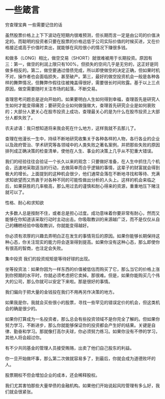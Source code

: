 # 一些箴言

穷查理宝典 一些需要记住的话

虽然股票价格上上下下波动在短期内很难预测，但长期而言一定是由公司的价值决定的。而聪明的投资者只要在股票的价格远低于公司实际价值的时候买进，又在价格接近或高于价值时卖出，就能够在风险很小的情况下赚很多钱。

和做多（LONG）相比，做空交易（SHORT）就很难被用于长期投资。原因有三：第一，做空的利润上限只有100%，但损失的空间几乎是无穷的，这正好是同做多相反的。第二，做空要通过借债完成，所以即使做空的决定正确，但如果时机不对，操作者也会面临损失，甚至破产。第三，最好的做空投资机会一般是各种各样的舞弊情况，但舞弊作假往往被掩盖得很好，需要很长时间败露。基于以上三点原因，做空需要随时关注市场的起落，不断交易。

查理思考问题总是逆向开始的。如果要明白人生如何得到幸福，查理首先是研究人生如何才能变得痛苦；要研究企业如何做强做大，查理首先研究企业是如何衰败的；大部分人更关心在股市投资上成功，查理最关心的是为什么在股市投资上大部分人都失败了。

农夫谚语：我只想知道将来我会死在什么地方，这样我就不去那儿了。

查理在他漫长一生中，持续不断地研究收集关于各种各样的人物，各行各业的企业以及政府管治、学术研究等各领域中的人类失败之著名案例，并把那些失败的原因排列成正确决策的检查清单，使他在人生、事业的决策上几乎从不犯重大错误。

我们的经验往往会验证一个长久以来的观念：只要做好准备，在人生中抓住几个机会，迅速地采取适当的行动，去做简单而合乎逻辑的事情，这辈子的财富就会得到极大的增长。上面提到的这种机会很少，他们通常会落在不断地寻找和等待、充满求知欲望而又热衷于对各种不同的可能性做出分析的人头上。这样的机会来临之后，如果获胜的几率极高，那么用过去的谨慎和耐心得来的资源，重重地压下赌注就可以了。

性格、耐心和求知欲

大多数人总是按耐不住，或者总是担心过度。成功意味着你要非常有耐心，然而又能够在你知道该采取行动时主动出击。你吸取教训的来源越广泛，而不是仅仅从自己的糟糕经验中吸取教训，你就能变得越好。

你必须有浓厚的兴趣去弄明白正在发生的事情背后的原因。如果你能够长期保持这种心态，你关注现实的能力将会逐渐得到提高。如果你没有这种心态，那么即使你有很高的智商，也注定会失败。

集中投资 我们的投资规矩是等待好球的出现。

坐等投资法：如果你因为一样东西的价值被低估而购买了它，那么当它的价格上涨到你预期的水平时，你就必须考虑把它卖掉。那很难。但是，如果你能购买几个伟大的公司，那么你就可以安定下来啦。那是很好的事情。

我们偏向于把大量的金钱投在我们不用再另作决策的地方。

如果我是你，我就会买些很小的股票，寻找一些罕见的错误定价的机会，但这类机会的确是很少的。

如果你打算成为一名投资者，那么总会有些投资领域不是你完全了解的。但如果你努力学习，不断进步，那么你就能够保证你的投资都会产生好的结果。关键是自律、勤奋和学习。那就像打高尔夫球，你必须努力练习。如果你没有不停的学习，其他人将会超过你。

有不少共同基金的管理人员接受贿赂，出卖了他们自己股东的利益。

你一旦开始做坏事，那么第二次做就容易多了，到最后，你就会成为道德败坏的人。

股票期权不但会增加企业的成本，还会稀释股权。

我们尤其害怕那些大量举债的金融机构。如果他们开始说起风险管理有多么好，我们就会很紧张。  


